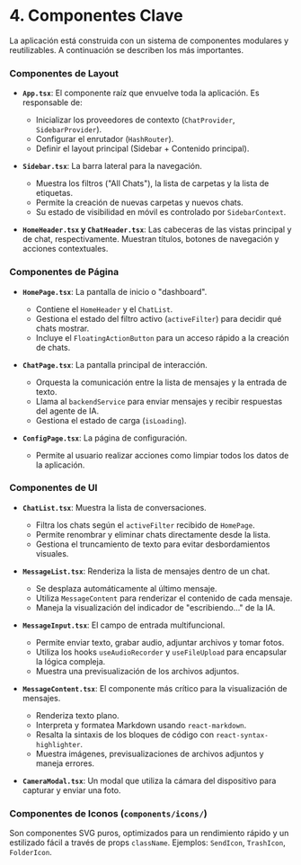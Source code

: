# 4. Componentes Clave

La aplicación está construida con un sistema de componentes modulares y reutilizables. A continuación se describen los más importantes.

### Componentes de Layout

-   **`App.tsx`**: El componente raíz que envuelve toda la aplicación. Es responsable de:
    -   Inicializar los proveedores de contexto (`ChatProvider`, `SidebarProvider`).
    -   Configurar el enrutador (`HashRouter`).
    -   Definir el layout principal (Sidebar + Contenido principal).

-   **`Sidebar.tsx`**: La barra lateral para la navegación.
    -   Muestra los filtros ("All Chats"), la lista de carpetas y la lista de etiquetas.
    -   Permite la creación de nuevas carpetas y nuevos chats.
    -   Su estado de visibilidad en móvil es controlado por `SidebarContext`.

-   **`HomeHeader.tsx` y `ChatHeader.tsx`**: Las cabeceras de las vistas principal y de chat, respectivamente. Muestran títulos, botones de navegación y acciones contextuales.

### Componentes de Página

-   **`HomePage.tsx`**: La pantalla de inicio o "dashboard".
    -   Contiene el `HomeHeader` y el `ChatList`.
    -   Gestiona el estado del filtro activo (`activeFilter`) para decidir qué chats mostrar.
    -   Incluye el `FloatingActionButton` para un acceso rápido a la creación de chats.

-   **`ChatPage.tsx`**: La pantalla principal de interacción.
    -   Orquesta la comunicación entre la lista de mensajes y la entrada de texto.
    -   Llama al `backendService` para enviar mensajes y recibir respuestas del agente de IA.
    -   Gestiona el estado de carga (`isLoading`).

-   **`ConfigPage.tsx`**: La página de configuración.
    -   Permite al usuario realizar acciones como limpiar todos los datos de la aplicación.

### Componentes de UI

-   **`ChatList.tsx`**: Muestra la lista de conversaciones.
    -   Filtra los chats según el `activeFilter` recibido de `HomePage`.
    -   Permite renombrar y eliminar chats directamente desde la lista.
    -   Gestiona el truncamiento de texto para evitar desbordamientos visuales.

-   **`MessageList.tsx`**: Renderiza la lista de mensajes dentro de un chat.
    -   Se desplaza automáticamente al último mensaje.
    -   Utiliza `MessageContent` para renderizar el contenido de cada mensaje.
    -   Maneja la visualización del indicador de "escribiendo..." de la IA.

-   **`MessageInput.tsx`**: El campo de entrada multifuncional.
    -   Permite enviar texto, grabar audio, adjuntar archivos y tomar fotos.
    -   Utiliza los hooks `useAudioRecorder` y `useFileUpload` para encapsular la lógica compleja.
    -   Muestra una previsualización de los archivos adjuntos.

-   **`MessageContent.tsx`**: El componente más crítico para la visualización de mensajes.
    -   Renderiza texto plano.
    -   Interpreta y formatea Markdown usando `react-markdown`.
    -   Resalta la sintaxis de los bloques de código con `react-syntax-highlighter`.
    -   Muestra imágenes, previsualizaciones de archivos adjuntos y maneja errores.

-   **`CameraModal.tsx`**: Un modal que utiliza la cámara del dispositivo para capturar y enviar una foto.

### Componentes de Iconos (`components/icons/`)

Son componentes SVG puros, optimizados para un rendimiento rápido y un estilizado fácil a través de props `className`. Ejemplos: `SendIcon`, `TrashIcon`, `FolderIcon`.
